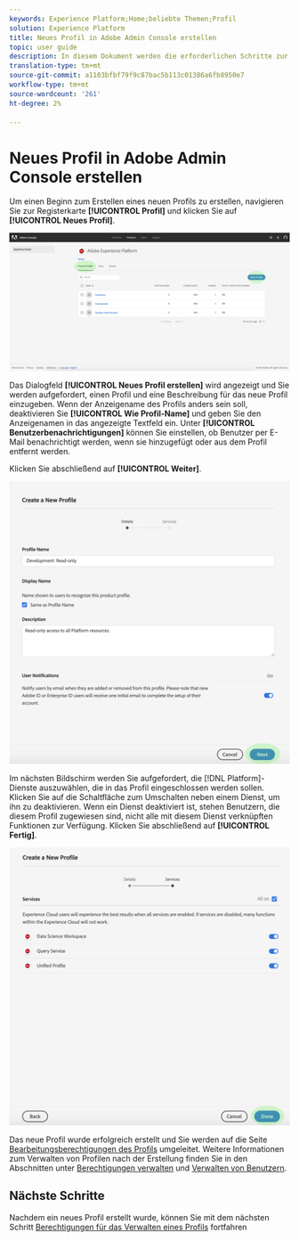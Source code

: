 ```yaml
---
keywords: Experience Platform;Home;beliebte Themen;Profil
solution: Experience Platform
title: Neues Profil in Adobe Admin Console erstellen
topic: user guide
description: In diesem Dokument werden die erforderlichen Schritte zur Schaffung eines neuen Profils für Produkte in der Adobe Admin Console beschrieben. Um Beginn beim Erstellen eines neuen Profils zu erhalten, navigieren Sie zur Registerkarte "Profil"und klicken Sie auf "Neues Profil".
translation-type: tm+mt
source-git-commit: a1103bfbf79f9c87bac5b113c01386a6fb8950e7
workflow-type: tm+mt
source-wordcount: '261'
ht-degree: 2%

---
```



# Neues Profil in Adobe Admin Console erstellen

Um einen Beginn zum Erstellen eines neuen Profils zu erstellen, navigieren Sie zur Registerkarte **[!UICONTROL Profil]** und klicken Sie auf **[!UICONTROL Neues Profil]**.

![new-Profil-button](../images/new-profile-button.png)

Das Dialogfeld **[!UICONTROL Neues Profil erstellen]** wird angezeigt und Sie werden aufgefordert, einen Profil und eine Beschreibung für das neue Profil einzugeben. Wenn der Anzeigename des Profils anders sein soll, deaktivieren Sie **[!UICONTROL Wie Profil-Name]** und geben Sie den Anzeigenamen in das angezeigte Textfeld ein. Unter **[!UICONTROL Benutzerbenachrichtigungen]** können Sie einstellen, ob Benutzer per E-Mail benachrichtigt werden, wenn sie hinzugefügt oder aus dem Profil entfernt werden.

Klicken Sie abschließend auf **[!UICONTROL Weiter]**.

![new-Profil-details](../images/new-profile-details.png)

Im nächsten Bildschirm werden Sie aufgefordert, die [!DNL Platform]-Dienste auszuwählen, die in das Profil eingeschlossen werden sollen. Klicken Sie auf die Schaltfläche zum Umschalten neben einem Dienst, um ihn zu deaktivieren. Wenn ein Dienst deaktiviert ist, stehen Benutzern, die diesem Profil zugewiesen sind, nicht alle mit diesem Dienst verknüpften Funktionen zur Verfügung. Klicken Sie abschließend auf **[!UICONTROL Fertig]**.

![new-Profil-services](../images/new-profile-services.png)

Das neue Profil wurde erfolgreich erstellt und Sie werden auf die Seite [Bearbeitungsberechtigungen des Profils](#edit-permissions) umgeleitet. Weitere Informationen zum Verwalten von Profilen nach der Erstellung finden Sie in den Abschnitten unter [Berechtigungen verwalten](#manage-permissions-for-a-product-profile) und [Verwalten von Benutzern](#manage-users-for-a-product-profile).

## Nächste Schritte

Nachdem ein neues Profil erstellt wurde, können Sie mit dem nächsten Schritt [Berechtigungen für das Verwalten eines Profils](permissions.md) fortfahren